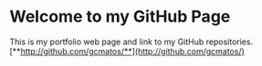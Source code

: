 # Welcome to my GitHub Page
This is my portfolio web page and link to my GitHub repositories. [**http://github.com/gcmatos/**](http://github.com/gcmatos/)

